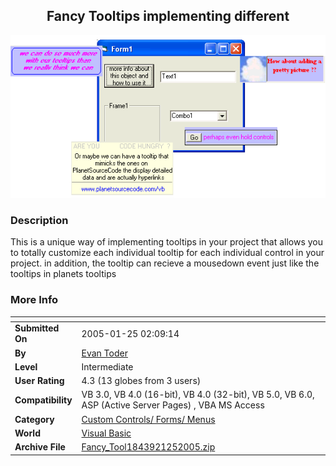 ﻿<div align="center">

## Fancy Tooltips  implementing different

<img src="PIC2005125259363606.gif">
</div>

### Description

This is a unique way of implementing tooltips in your project that allows you to totally customize each individual tooltip for each individual control in your project. in addition, the tooltip can recieve a mousedown event just like the tooltips in planets tooltips
 
### More Info
 


<span>             |<span>
---                |---
**Submitted On**   |2005-01-25 02:09:14
**By**             |[Evan Toder](https://github.com/Planet-Source-Code/PSCIndex/blob/master/ByAuthor/evan-toder.md)
**Level**          |Intermediate
**User Rating**    |4.3 (13 globes from 3 users)
**Compatibility**  |VB 3\.0, VB 4\.0 \(16\-bit\), VB 4\.0 \(32\-bit\), VB 5\.0, VB 6\.0, ASP \(Active Server Pages\) , VBA MS Access
**Category**       |[Custom Controls/ Forms/  Menus](https://github.com/Planet-Source-Code/PSCIndex/blob/master/ByCategory/custom-controls-forms-menus__1-4.md)
**World**          |[Visual Basic](https://github.com/Planet-Source-Code/PSCIndex/blob/master/ByWorld/visual-basic.md)
**Archive File**   |[Fancy\_Tool1843921252005\.zip](https://github.com/Planet-Source-Code/evan-toder-fancy-tooltips-implementing-different__1-58485/archive/master.zip)








